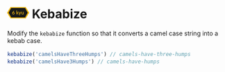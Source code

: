 # ![6kyu badge](../.codewars-badges/6kyu.png) Kebabize

Modify the `kebabize` function so that it converts a camel case string into a kebab case.

```javascript
kebabize('camelsHaveThreeHumps') // camels-have-three-humps
kebabize('camelsHave3Humps') // camels-have-humps
```